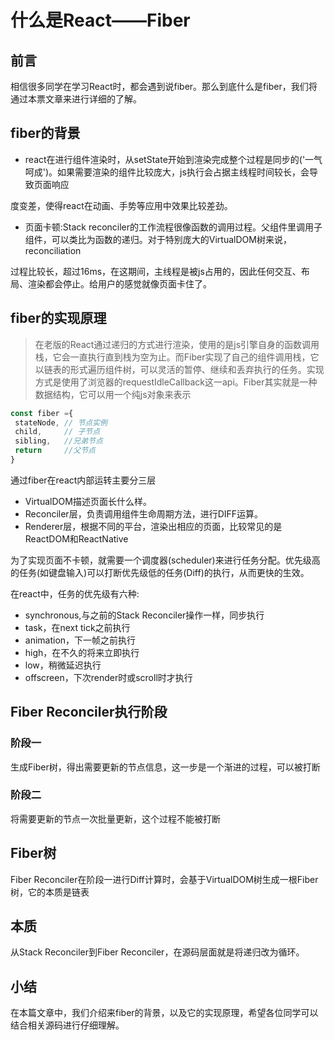 # 什么是React——Fiber

## 前言

相信很多同学在学习React时，都会遇到说fiber。那么到底什么是fiber，我们将通过本票文章来进行详细的了解。


## fiber的背景

* react在进行组件渲染时，从setState开始到渲染完成整个过程是同步的('一气呵成')。如果需要渲染的组件比较庞大，js执行会占据主线程时间较长，会导致页面响应

度变差，使得react在动画、手势等应用中效果比较差劲。

* 页面卡顿:Stack reconciler的工作流程很像函数的调用过程。父组件里调用子组件，可以类比为函数的递归。对于特别庞大的VirtualDOM树来说，reconciliation

过程比较长，超过16ms，在这期间，主线程是被js占用的，因此任何交互、布局、渲染都会停止。给用户的感觉就像页面卡住了。


## fiber的实现原理

>在老版的React通过递归的方式进行渲染，使用的是js引擎自身的函数调用栈，它会一直执行直到栈为空为止。而Fiber实现了自己的组件调用栈，它以链表的形式遍历组件树，可以灵活的暂停、继续和丢弃执行的任务。实现方式是使用了浏览器的requestIdleCallback这一api。Fiber其实就是一种数据结构，它可以用一个纯js对象来表示

```js
const fiber ={
 stateNode, // 节点实例
 child,     // 子节点
 sibling,   //兄弟节点
 return     //父节点 
}
```

通过fiber在react内部运转主要分三层

* VirtualDOM描述页面长什么样。
* Reconciler层，负责调用组件生命周期方法，进行DIFF运算。
* Renderer层，根据不同的平台，渲染出相应的页面，比较常见的是ReactDOM和ReactNative

为了实现页面不卡顿，就需要一个调度器(scheduler)来进行任务分配。优先级高的任务(如键盘输入)可以打断优先级低的任务(Diff)的执行，从而更快的生效。

在react中，任务的优先级有六种:
* synchronous,与之前的Stack Reconciler操作一样，同步执行
* task，在next tick之前执行
* animation，下一帧之前执行
* high，在不久的将来立即执行
* low，稍微延迟执行
* offscreen，下次render时或scroll时才执行


## Fiber Reconciler执行阶段

### 阶段一

生成Fiber树，得出需要更新的节点信息，这一步是一个渐进的过程，可以被打断

### 阶段二

将需要更新的节点一次批量更新，这个过程不能被打断


## Fiber树

Fiber Reconciler在阶段一进行Diff计算时，会基于VirtualDOM树生成一根Fiber树，它的本质是链表

## 本质

从Stack Reconciler到Fiber Reconciler，在源码层面就是将递归改为循环。

## 小结

在本篇文章中，我们介绍来fiber的背景，以及它的实现原理，希望各位同学可以结合相关源码进行仔细理解。

